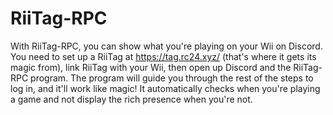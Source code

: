 # RiiTag-RPC

With RiiTag-RPC, you can show what you're playing on your Wii on Discord. You need to set up a RiiTag at https://tag.rc24.xyz/ (that's where it gets its magic from), link RiiTag with your Wii, then open up Discord and the RiiTag-RPC program. The program will guide you through the rest of the steps to log in, and it'll work like magic! It automatically checks when you're playing a game and not display the rich presence when you're not.
